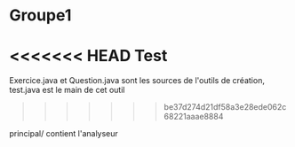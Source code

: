# Groupe1

<<<<<<< HEAD
Test
=======
Exercice.java et Question.java sont les sources de l'outils de création, test.java est le main de cet outil
>>>>>>> be37d274d21df58a3e28ede062c68221aaae8884


principal/ contient l'analyseur